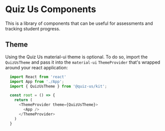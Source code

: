 # Quiz Us Components

This is a library of components that can be useful for assessments and tracking
student progress.

## Theme

Using the Quiz Us material-ui theme is optional. To do so, import the `QuizUsTheme` and pass it into the `material-ui` `ThemeProvider` that's wrapped around your react application:

```js
  import React from 'react'
  import App from './App';
  import { QuizUsTheme } from '@quiz-us/kit';

  const root = () => {
    return (
      <ThemeProvider theme={QuizUsTheme}>
        <App />
      </ThemeProvider>
    )
  }
```
